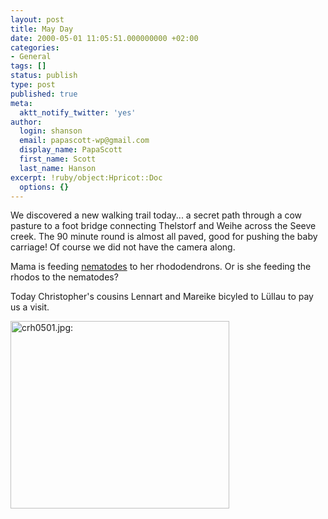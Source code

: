 ```yaml
---
layout: post
title: May Day
date: 2000-05-01 11:05:51.000000000 +02:00
categories:
- General
tags: []
status: publish
type: post
published: true
meta:
  aktt_notify_twitter: 'yes'
author:
  login: shanson
  email: papascott-wp@gmail.com
  display_name: PapaScott
  first_name: Scott
  last_name: Hanson
excerpt: !ruby/object:Hpricot::Doc
  options: {}
---
```

<p>We discovered a new walking trail today... a secret path through a cow pasture to a foot bridge connecting Thelstorf and Weihe across the Seeve creek. The 90 minute round is almost all paved, good for pushing the baby carriage! Of course we did not have the camera along. </p>
<p>Mama is feeding <a href="http://www.biobest.be/eng/EHeterorhabditis.htm">nematodes</a> to her rhododendrons. Or is she feeding the rhodos to the nematodes?</p>
<p>Today Christopher's cousins Lennart and Mareike bicyled to Lüllau to pay us a visit.</p>
<p><img src="http://www.papascott.de/wordpress/wp-content/uploads/2000/05/crh0501.jpg" height="300" width="350" border="0" alt="crh0501.jpg: " /></p>
